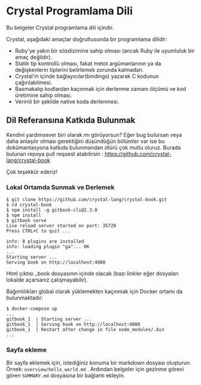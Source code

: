 # Crystal Programlama Dili

Bu belgeler Crystal programlama dili içindir.

Crystal, aşağıdaki amaçlar doğrultusunda bir programlama dilidir:

* Ruby'ye yakın bir sözdizimine sahip olması (ancak Ruby ile uyumluluk bir amaç değildir).
* Statik tip kontrollü olması, fakat metot argümanlarının ya da değişkenlerin tiplerini belirlemek zorunda kalmadan.
* Crystal'in içinde bağlayıcılar(bindings) yazarak C kodunun çağırılabilmesi.
* Basmakalıp kodlardan kaçınmak için derlenme zamanı ölçümü ve kod üretimine sahip olması.
* Verimli bir şekilde native koda derlenmesi.

## Dil Referansına Katkıda Bulunmak

Kendini yardımsever biri olarak mı görüyorsun? Eğer bug bulursan veya daha anlaşılır olması gerektiğini düşündüğün bölümler var ise bu dokümantasyona katkıda bulunmandan ötürü çok mutlu oluruz. Burada bulunan repoya pull request atabilirsin : https://github.com/crystal-lang/crystal-book

Çok teşekkür ederiz!

### Lokal Ortamda Sunmak ve Derlemek

```
$ git clone https://github.com/crystal-lang/crystal-book.git
$ cd crystal-book
$ npm install -g gitbook-cli@2.3.0
$ npm install
$ gitbook serve
Live reload server started on port: 35729
Press CTRL+C to quit ...

info: 8 plugins are installed
info: loading plugin "ga"... OK
...
Starting server ...
Serving book on http://localhost:4000

```

Html çıktısı _book dosyasının içinde olacak (bazı linkler eğer dosyaları lokalde açarsanız çalışmayabilir).

Bağımlılıkları global olarak yüklemekten kaçınmak için Docker ortamı da bulunmaktadır:

```
$ docker-compose up
...
gitbook_1  | Starting server ...
gitbook_1  | Serving book on http://localhost:4000
gitbook_1  | Restart after change in file node_modules/.bin
...
```

### Sayfa ekleme

Bir sayfa eklemek için, istediğiniz konuma bir markdown dosyası oluşturun. Örnek: `overview/hello_world.md` . Ardından belgeler için gezinme görevi gören `SUMMARY.md` dosyasına bir bağlantı ekleyin.
